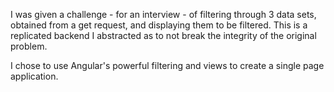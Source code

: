 I was given a challenge - for an interview - of filtering through 3 data sets,
obtained from a get request, and displaying them to be filtered. 
This is a replicated backend I abstracted as to not break the integrity of
the original problem.

I chose to use Angular's powerful filtering and views to create a single page
application.